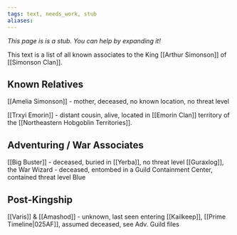 ```yaml
---
tags: text, needs_work, stub
aliases:
---
```


*This page is is a stub. You can help by expanding it!*

This text is a list of all known associates to the King [[Arthur Simonson]] of [[Simonson Clan]].

## Known Relatives
[[Amelia Simonson]] - mother, deceased, no known location, no threat level

[[Trxyi Emorin]] - distant cousin, alive, located in [[Emorin Clan]] territory of the [[Northeastern Hobgoblin Territories]].

## Adventuring / War Associates
[[Big Buster]] - deceased, buried in [[Yerba]], no threat level
[[Guraxlog]], the War Wizard - deceased, entombed in a Guild Containment Center, contained threat level Blue

## Post-Kingship 
[[Varis]] & [[Amashod]] - unknown, last seen entering [[Kailkeep]], [[Prime Timeline|025AF]], assumed deceased, see Adv. Guild files
